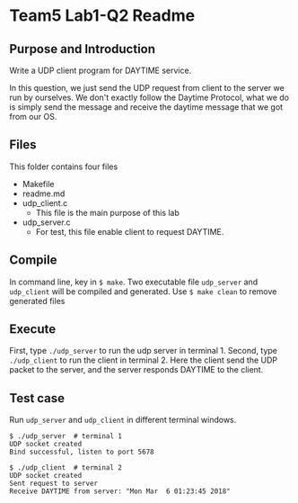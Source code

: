 # Team5 Lab1-Q2 Readme

## Purpose and Introduction
Write a UDP client program for DAYTIME service.

In this question, we just send the UDP request from client to the server we run by ourselves.  We don't exactly follow the Daytime Protocol, what we do is simply send the message and receive the daytime message that we got from our OS.

## Files
This folder contains four files
* Makefile
* readme.md
* udp_client.c
    * This file is the main purpose of this lab
* udp_server.c
    * For test, this file enable client to request DAYTIME.

## Compile
In command line, key in `$ make`.  Two executable file `udp_server` and `udp_client` will be compiled and generated.
Use `$ make clean` to remove generated files

## Execute
First, type `./udp_server` to run the udp server in terminal 1.
Second, type `./udp_client` to run the client in terminal 2.  Here the client send the UDP packet to the server, and the server responds DAYTIME to the client.

## Test case
Run `udp_server` and `udp_client` in different terminal windows.


```
$ ./udp_server  # terminal 1
UDP socket created
Bind successful, listen to port 5678
```

```
$ ./udp_client  # terminal 2
UDP socket created
Sent request to server
Receive DAYTIME from server: "Mon Mar  6 01:23:45 2018"
```
